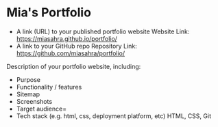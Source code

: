 # Mia's Portfolio

- A link (URL) to your published portfolio website
Website Link: https://miasahra.github.io/portfolio/
- A link to your GitHub repo
Repository Link: https://github.com/miasahra/portfolio/

Description of your portfolio website, including:
- Purpose
- Functionality / features
- Sitemap
- Screenshots
- Target audience=
- Tech stack (e.g. html, css, deployment platform, etc)
HTML, CSS, Git



